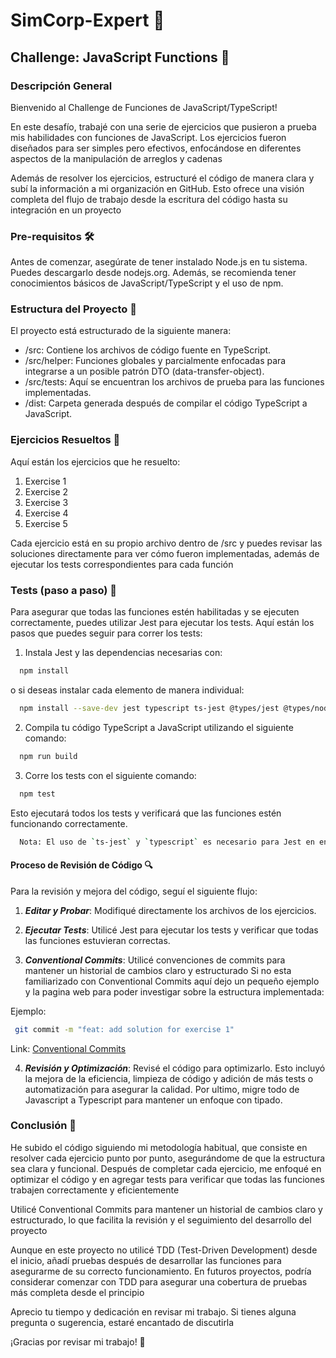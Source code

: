 # SimCorp-Expert 🌟

## Challenge: JavaScript Functions 📝

### Descripción General

Bienvenido al Challenge de Funciones de JavaScript/TypeScript!

En este desafío, trabajé con una serie de ejercicios que pusieron a prueba mis habilidades con funciones de JavaScript. Los ejercicios fueron diseñados para ser simples pero efectivos, enfocándose en diferentes aspectos de la manipulación de arreglos y cadenas

Además de resolver los ejercicios, estructuré el código de manera clara y subí la información a mi organización en GitHub. Esto ofrece una visión completa del flujo de trabajo desde la escritura del código hasta su integración en un proyecto

### Pre-requisitos 🛠️

Antes de comenzar, asegúrate de tener instalado Node.js en tu sistema. Puedes descargarlo desde nodejs.org. Además, se recomienda tener conocimientos básicos de JavaScript/TypeScript y el uso de npm.

### Estructura del Proyecto 📂

El proyecto está estructurado de la siguiente manera:

- /src: Contiene los archivos de código fuente en TypeScript.
- /src/helper: Funciones globales y parcialmente enfocadas para integrarse a un posible patrón DTO (data-transfer-object).
- /src/tests: Aquí se encuentran los archivos de prueba para las funciones implementadas.
- /dist: Carpeta generada después de compilar el código TypeScript a JavaScript.

### Ejercicios Resueltos 📂

Aquí están los ejercicios que he resuelto:

1. Exercise 1
2. Exercise 2
3. Exercise 3
4. Exercise 4
5. Exercise 5

Cada ejercicio está en su propio archivo dentro de /src y puedes revisar las soluciones directamente para ver cómo fueron implementadas, además de ejecutar los tests correspondientes para cada función

### Tests (paso a paso) 🧪
Para asegurar que todas las funciones estén habilitadas y se ejecuten correctamente, puedes utilizar Jest para ejecutar los tests. Aquí están los pasos que puedes seguir para correr los tests:

1. Instala Jest y las dependencias necesarias con:
  ```bash
    npm install 
  ```
  o si deseas instalar cada elemento de manera individual:
  ```bash
    npm install --save-dev jest typescript ts-jest @types/jest @types/node
  ```
2. Compila tu código TypeScript a JavaScript utilizando el siguiente comando:
  ```bash
    npm run build
  ```
3. Corre los tests con el siguiente comando:
  ```bash
    npm test
  ```

  Esto ejecutará todos los tests y verificará que las funciones estén funcionando correctamente.

  ```bash
    Nota: El uso de `ts-jest` y `typescript` es necesario para Jest en entornos TypeScript.
  ```

#### Proceso de Revisión de Código 🔍

Para la revisión y mejora del código, seguí el siguiente flujo:

1. ***Editar y Probar***: Modifiqué directamente los archivos de los ejercicios.

2. ***Ejecutar Tests***: Utilicé Jest para ejecutar los tests y verificar que todas las funciones estuvieran correctas.

3. ***Conventional Commits***: Utilicé convenciones de commits para mantener un historial de cambios claro y estructurado
Si no esta familiarizado con Conventional Commits aquí dejo un pequeño ejemplo y la pagina web para poder investigar sobre la estructura implementada:

Ejemplo:

  ```bash
   git commit -m "feat: add solution for exercise 1"
  ```

Link: [Conventional Commits]

[Conventional Commits]: https://www.conventionalcommits.org/en/v1.0.0/

4. ***Revisión y Optimización***: Revisé el código para optimizarlo. Esto incluyó la mejora de la eficiencia, limpieza de código y adición de más tests o automatización para asegurar la calidad. Por ultimo, migre todo de Javascript a Typescript para mantener un enfoque con tipado.

### Conclusión 📌

He subido el código siguiendo mi metodología habitual, que consiste en resolver cada ejercicio punto por punto, asegurándome de que la estructura sea clara y funcional. Después de completar cada ejercicio, me enfoqué en optimizar el código y en agregar tests para verificar que todas las funciones trabajen correctamente y eficientemente

Utilicé Conventional Commits para mantener un historial de cambios claro y estructurado, lo que facilita la revisión y el seguimiento del desarrollo del proyecto

Aunque en este proyecto no utilicé TDD (Test-Driven Development) desde el inicio, añadí pruebas después de desarrollar las funciones para asegurarme de su correcto funcionamiento. En futuros proyectos, podría considerar comenzar con TDD para asegurar una cobertura de pruebas más completa desde el principio

Aprecio tu tiempo y dedicación en revisar mi trabajo. Si tienes alguna pregunta o sugerencia, estaré encantado de discutirla

¡Gracias por revisar mi trabajo! 🚀
